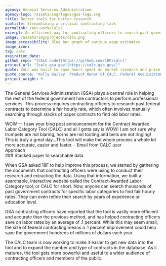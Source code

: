 ```yaml
---
agency: General Services Administration
agency-logo: /assets/img/logos/gsa-logo.svg
title: Better tools for better research
subtitle: Streamlining a critical contracting task
permalink: /our-work/calc/
excerpt: An efficient way for contracting officers to search past government contracts for fair hourly rates.
image: /assets/img/projects/calc.png
image_accessibility: Blue bar graph of various wage estimates
image_icon:
tag: calc
expiration_date:
github_repo: "[CALC code](https://github.com/18F/calc)"
project_url: "[calc.gsa.gov](https://calc.gsa.gov/)"
quote: CALC was built to save hours spent on market research and price analysis for federal government contracts, and has the potential to save millions of taxpayer dollars on services contracts.
quote_source: "Kelly Bailey, Product Owner of CALC, Federal Acquisition Service"
project_weight: 9
---
```


The General Services Administration (GSA) plays a central role in helping the rest of the federal government hire contractors to perform professional services. This process requires contracting officers to research past federal contracts to determine a fair hourly rate, which often involves manually searching through stacks of paper contracts to find old labor rates.

<div class="testimonial-blockquote">
  WOW — I saw your blog post announcement for the Contract Awarded Labor Category Tool (CALC) and all I gotta say is WOW! I am not sure why trumpets are not blaring, horns are not tooting and bells are not ringing! This is truly a great day...This tool will make the whole process a whole lot more accurate, easier and faster.
    <span>- Email from CALC user</span>
</div>

<div class="case-study-preheader margin-top-6">Approach</div>
### Stacked paper to searchable data

When GSA asked 18F to help improve this process, we started by gathering the documents that contracting officers were using to conduct their research and extracting the data. Using that information, we built a searchable, interactive website called the Contract-Awarded Labor Category tool, or CALC for short. Now, anyone can search thousands of past government contracts for specific labor categories to find fair hourly rates. They can even refine their search by years of experience or education level.

GSA contracting officers have reported that the tool is vastly more efficient and accurate than the previous method, and has helped contracting officers save on labor rates by an average of .1 percent. While this may seem small, the size of federal contracting means a .1 percent improvement could help save the government hundreds of millions of dollars each year.

The CALC team is now working to make it easier to get new data into the tool and to expand the number and type of contracts in the database. As it matures, the tool gets more powerful and useful to a wider audience of contracting officers and members of the public.
